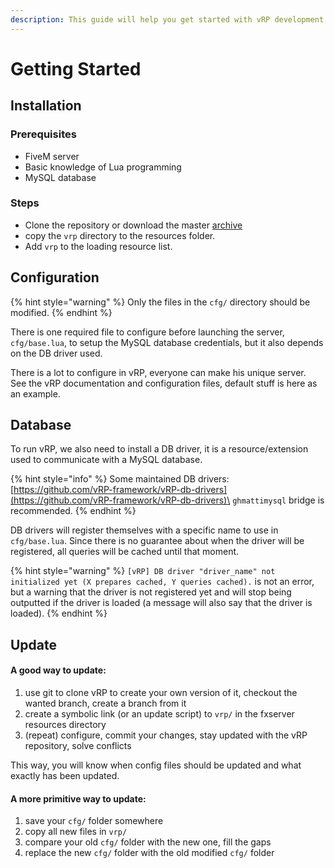 ```yaml
---
description: This guide will help you get started with vRP development.
---
```


# Getting Started

## Installation

### Prerequisites

* FiveM server
* Basic knowledge of Lua programming
* MySQL database

### Steps

* Clone the repository or download the master [archive](https://github.com/vRP-framework/vRP/archive/master.zip)&#x20;
* copy the `vrp` directory to the resources folder.&#x20;
* Add `vrp` to the loading resource list.

## Configuration <a href="#configuration" id="configuration"></a>

{% hint style="warning" %}
Only the files in the `cfg/` directory should be modified.
{% endhint %}

There is one required file to configure before launching the server, `cfg/base.lua`, to setup the MySQL database credentials, but it also depends on the DB driver used.

There is a lot to configure in vRP, everyone can make his unique server.\
See the vRP documentation and configuration files, default stuff is here as an example.

## **Database**

To run vRP, we also need to install a DB driver, it is a resource/extension used to communicate with a MySQL database.

{% hint style="info" %}
Some maintained DB drivers: [https://github.com/vRP-framework/vRP-db-drivers](https://github.com/vRP-framework/vRP-db-drivers)\
`ghmattimysql` bridge is recommended.
{% endhint %}

DB drivers will register themselves with a specific name to use in `cfg/base.lua`. Since there is no guarantee about when the driver will be registered, all queries will be cached until that moment.

{% hint style="warning" %}
`[vRP] DB driver "driver_name" not initialized yet (X prepares cached, Y queries cached).` is not an error, but a warning that the driver is not registered yet and will stop being outputted if the driver is loaded (a message will also say that the driver is loaded).
{% endhint %}

## Update <a href="#update" id="update"></a>

#### A good way to update:

1. use git to clone vRP to create your own version of it, checkout the wanted branch, create a branch from it
2. create a symbolic link (or an update script) to `vrp/` in the fxserver resources directory
3. (repeat) configure, commit your changes, stay updated with the vRP repository, solve conflicts

This way, you will know when config files should be updated and what exactly has been updated.

#### A more primitive way to update:

1. save your `cfg/` folder somewhere
2. copy all new files in `vrp/`
3. compare your old `cfg/` folder with the new one, fill the gaps
4. replace the new `cfg/` folder with the old modified `cfg/` folder
